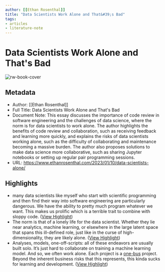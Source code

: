 ```yaml
---
author: [[Ethan Rosenthal]]
title: "Data Scientists Work Alone and That&#39;s Bad"
tags: 
- articles
- literature-note
---
```

# Data Scientists Work Alone and That's Bad

![rw-book-cover](https://www.ethanrosenthal.com/favicon.ico)

## Metadata
- Author: [[Ethan Rosenthal]]
- Full Title: Data Scientists Work Alone and That's Bad
- Document Note: This essay discusses the importance of code review in software engineering and the challenges of data science, where the norm is for data scientists to work alone. The author highlights the benefits of code review and collaboration, such as receiving feedback and learning more quickly, and explains the risks of data scientists working alone, such as the difficulty of collaborating and maintenance becoming a massive burden. The author also proposes solutions to make data science more collaborative, such as sharing Jupyter notebooks or setting up regular pair programming sessions.
- URL: https://www.ethanrosenthal.com/2023/01/10/data-scientists-alone/

## Highlights
- many data scientists like myself who start with scientific programming and then find their way into software engineering are particularly dangerous. We have the ability to pretty much program whatever we want. This makes us prolific which is a terrible trait to combine with sloppy code. ([View Highlight](https://read.readwise.io/read/01gr4vay0fj50sskzbpca2a5h1))
- The norm is that of a lonely life for the data scientist. Whether they lie near analytics, machine learning, or elsewhere in the large latent space that spans this ill-defined role, just like in the curse of high-dimensionality, they are likely alone. ([View Highlight](https://read.readwise.io/read/01gr4vc56f1k5v4jqxb6a9x3fe))
- Analyses, models, one-off-scripts: all of these endeavors are usually built solo. It’s just hard to collaborate on training a machine learning model. And so, we often work alone. Each project is a [one-bus](https://en.wikipedia.org/wiki/Bus_factor) project. Beyond the inherent business risks that this represents, this kinda sucks for learning and development. ([View Highlight](https://read.readwise.io/read/01gr4vcme5pksbqhdj4fw0sqfx))

